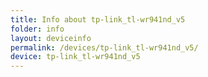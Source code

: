 ```yaml
---
title: Info about tp-link_tl-wr941nd_v5
folder: info
layout: deviceinfo
permalink: /devices/tp-link_tl-wr941nd_v5/
device: tp-link_tl-wr941nd_v5
---
```

